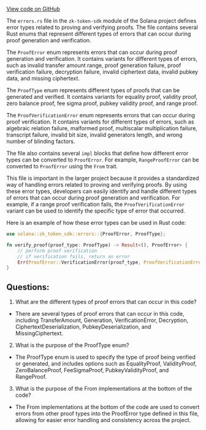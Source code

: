 [View code on GitHub](https://github.com/solana-labs/solana/blob/master/zk-token-sdk/src/errors.rs)

The `errors.rs` file in the `zk-token-sdk` module of the Solana project defines error types related to proving and verifying proofs. The file contains several Rust enums that represent different types of errors that can occur during proof generation and verification. 

The `ProofError` enum represents errors that can occur during proof generation and verification. It contains variants for different types of errors, such as invalid transfer amount range, proof generation failure, proof verification failure, decryption failure, invalid ciphertext data, invalid pubkey data, and missing ciphertext. 

The `ProofType` enum represents different types of proofs that can be generated and verified. It contains variants for equality proof, validity proof, zero balance proof, fee sigma proof, pubkey validity proof, and range proof. 

The `ProofVerificationError` enum represents errors that can occur during proof verification. It contains variants for different types of errors, such as algebraic relation failure, malformed proof, multiscalar multiplication failure, transcript failure, invalid bit size, invalid generators length, and wrong number of blinding factors. 

The file also contains several `impl` blocks that define how different error types can be converted to `ProofError`. For example, `RangeProofError` can be converted to `ProofError` using the `From` trait. 

This file is important in the larger project because it provides a standardized way of handling errors related to proving and verifying proofs. By using these error types, developers can easily identify and handle different types of errors that can occur during proof generation and verification. For example, if a range proof verification fails, the `ProofVerificationError` variant can be used to identify the specific type of error that occurred. 

Here is an example of how these error types can be used in Rust code:

```rust
use solana::zk_token_sdk::errors::{ProofError, ProofType};

fn verify_proof(proof_type: ProofType) -> Result<(), ProofError> {
    // perform proof verification
    // if verification fails, return an error
    Err(ProofError::VerificationError(proof_type, ProofVerificationError::AlgebraicRelation))
}
```
## Questions: 
 1. What are the different types of proof errors that can occur in this code?
- There are several types of proof errors that can occur in this code, including TransferAmount, Generation, VerificationError, Decryption, CiphertextDeserialization, PubkeyDeserialization, and MissingCiphertext.

2. What is the purpose of the ProofType enum?
- The ProofType enum is used to specify the type of proof being verified or generated, and includes options such as EqualityProof, ValidityProof, ZeroBalanceProof, FeeSigmaProof, PubkeyValidityProof, and RangeProof.

3. What is the purpose of the From implementations at the bottom of the code?
- The From implementations at the bottom of the code are used to convert errors from other proof types into the ProofError type defined in this file, allowing for easier error handling and consistency across the project.